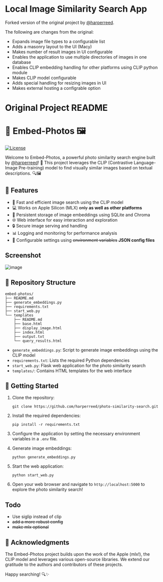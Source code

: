 # Local Image Similarity Search App

Forked version of the original project by [@harperreed](https://github.com/harperreed).

The following are changes from the original:
- Expands image file types to a configurable list
- Adds a masonry layout to the UI (Macy)
- Makes number of result images in UI configurable
- Enables the application to use multiple directories of images in one database
- Enables CLIP embedding handling for other platforms using CLIP python module
- Makes CLIP model configurable
- Adds special handling for resizing images in UI
- Makes external hosting a configrable option


# Original Project README

# 📸 Embed-Photos 🖼️

[![License](https://img.shields.io/badge/License-MIT-blue.svg)](LICENSE)

Welcome to Embed-Photos, a powerful photo similarity search engine built by [@harperreed](https://github.com/harperreed)! 🎉 This project leverages the CLIP (Contrastive Language-Image Pre-training) model to find visually similar images based on textual descriptions. 🔍🖼️

## 🌟 Features

- 🚀 Fast and efficient image search using the CLIP model
- 💻 Works on Apple Silicon (MLX) ~~only~~ **as well as other platforms**
- 💾 Persistent storage of image embeddings using SQLite and Chroma
- 🌐 Web interface for easy interaction and exploration
- 🔒 Secure image serving and handling
- 📊 Logging and monitoring for performance analysis
- 🔧 Configurable settings using ~~environment variables~~ **JSON config files**

## Screenshot

![image](https://github.com/harperreed/photo-similarity-search/assets/18504/7df51659-84b0-4efb-9647-58a544743ea5)


## 📂 Repository Structure

```
embed-photos/
├── README.md
├── generate_embeddings.py
├── requirements.txt
├── start_web.py
└── templates
    ├── README.md
    ├── base.html
    ├── display_image.html
    ├── index.html
    ├── output.txt
    └── query_results.html
```

- `generate_embeddings.py`: Script to generate image embeddings using the CLIP model
- `requirements.txt`: Lists the required Python dependencies
- `start_web.py`: Flask web application for the photo similarity search
- `templates/`: Contains HTML templates for the web interface

## 🚀 Getting Started

1. Clone the repository:
   ```
   git clone https://github.com/harperreed/photo-similarity-search.git
   ```

2. Install the required dependencies:
   ```
   pip install -r requirements.txt
   ```

3. Configure the application by setting the necessary environment variables in a `.env` file.

4. Generate image embeddings:
   ```
   python generate_embeddings.py
   ```

5. Start the web application:
   ```
   python start_web.py
   ```

6. Open your web browser and navigate to `http://localhost:5000` to explore the photo similarity search!

## Todo

- Use siglip instead of clip
- ~~add a more robust config~~
- ~~make mlx optional~~

## 🙏 Acknowledgments

The Embed-Photos project builds upon the work of the Apple (mlx!), the CLIP model and leverages various open-source libraries. We extend our gratitude to the authors and contributors of these projects.

Happy searching! 🔍✨
